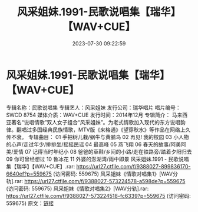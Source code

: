 ﻿---
title: 风采姐妹.1991-民歌说唱集【瑞华】【WAV+CUE】
date: 2023-07-30 09:22:59
categories: WAV车载音乐、镜像
tags: 华语中文
---
# 风采姐妹.1991-民歌说唱集【瑞华】【WAV+CUE】

专辑名称：民歌说唱集
专辑艺人：风采姐妹
发行公司：瑞华唱片
唱片编号：SWCD 8754
媒体介质：WAV+CUE
发行时间：2014年12月
专辑简介：
马来西亚著名“说唱情歌”双人女子组合“风采姐妹”。为老式情歌加入现代的东方说唱韵律。翻唱过多国经典民族情歌，MTV版《来格通》《望穿秋水》等作品在网络上久传不衰。
专辑曲目：
01 手把树儿栽/蜗牛与黄鹂鸟
02 再见! 我的校园
03 小人物的心声/走过年少/排排坐/摇摇民谣
04 最高峰
05 燕飞翔
06 春天的故事/阿美阿美/爱情
07 记得当时年纪小
08 爸爸的草鞋/乡间的小路/走在铁路旁/踏着夕阳归去
09 你可曾经想过
10 鲁冰花
11 外婆的澎湖湾/雨中即景
风采姐妹.1991 - 民歌说唱集【瑞华】【WAV+CUE】.rar: https://url27.ctfile.com/f/9388027-899836170-6640ef?p=559675
(访问密码: 559675)
风采姐妹《情歌对唱集1》[WAV分轨].rar: https://url27.ctfile.com/f/9388027-573224578-a598de?p=559675
(访问密码: 559675)
风采姐妹《情歌对唱集2》[WAV分轨].rar: https://url27.ctfile.com/f/9388027-573224518-fc6339?p=559675
(访问密码: 559675)
原文：[链接](https://blog.sina.com.cn/s/blog_1647c7e76010312vz.html)